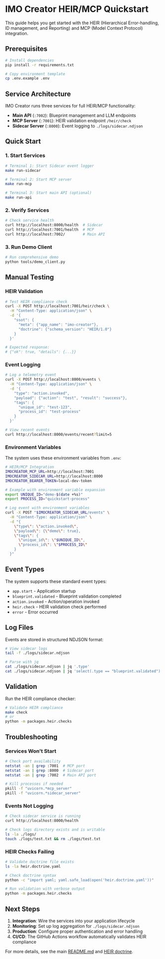 # IMO Creator HEIR/MCP Quickstart

This guide helps you get started with the HEIR (Hierarchical Error-handling, ID management, and Reporting) and MCP (Model Context Protocol) integration.

## Prerequisites

```bash
# Install dependencies
pip install -r requirements.txt

# Copy environment template
cp .env.example .env
```

## Service Architecture

IMO Creator runs three services for full HEIR/MCP functionality:

- **Main API** (`:7002`): Blueprint management and LLM endpoints
- **MCP Server** (`:7001`): HEIR validation endpoint `/heir/check`  
- **Sidecar Server** (`:8000`): Event logging to `./logs/sidecar.ndjson`

## Quick Start

### 1. Start Services

```bash
# Terminal 1: Start Sidecar event logger
make run-sidecar

# Terminal 2: Start MCP server  
make run-mcp

# Terminal 3: Start main API (optional)
make run-api
```

### 2. Verify Services

```bash
# Check service health
curl http://localhost:8000/health  # Sidecar
curl http://localhost:7001/health  # MCP
curl http://localhost:7002/        # Main API
```

### 3. Run Demo Client

```bash
# Run comprehensive demo
python tools/demo_client.py
```

## Manual Testing

### HEIR Validation

```bash
# Test HEIR compliance check
curl -X POST http://localhost:7001/heir/check \
  -H "Content-Type: application/json" \
  -d '{
    "ssot": {
      "meta": {"app_name": "imo-creator"},
      "doctrine": {"schema_version": "HEIR/1.0"}
    }
  }'

# Expected response:
# {"ok": true, "details": {...}}
```

### Event Logging

```bash
# Log a telemetry event
curl -X POST http://localhost:8000/events \
  -H "Content-Type: application/json" \
  -d '{
    "type": "action.invoked",
    "payload": {"action": "test", "result": "success"},
    "tags": {
      "unique_id": "test-123",
      "process_id": "test-process"
    }
  }'

# View recent events
curl http://localhost:8000/events/recent?limit=5
```

### Environment Variables

The system uses these environment variables from `.env`:

```bash
# HEIR/MCP Integration
IMOCREATOR_MCP_URL=http://localhost:7001
IMOCREATOR_SIDECAR_URL=http://localhost:8000
IMOCREATOR_BEARER_TOKEN=local-dev-token

# Example with environment variable expansion
export UNIQUE_ID="demo-$(date +%s)"
export PROCESS_ID="quickstart-process"

# Log event with environment variables
curl -X POST "$IMOCREATOR_SIDECAR_URL/events" \
  -H "Content-Type: application/json" \
  -d "{
    \"type\": \"action.invoked\",
    \"payload\": {\"demo\": true},
    \"tags\": {
      \"unique_id\": \"$UNIQUE_ID\",
      \"process_id\": \"$PROCESS_ID\"
    }
  }"
```

## Event Types

The system supports these standard event types:

- `app.start` - Application startup
- `blueprint.validated` - Blueprint validation completed
- `action.invoked` - Action/operation invoked
- `heir.check` - HEIR validation check performed
- `error` - Error occurred

## Log Files

Events are stored in structured NDJSON format:

```bash
# View sidecar logs
tail -f ./logs/sidecar.ndjson

# Parse with jq
cat ./logs/sidecar.ndjson | jq '.type'
cat ./logs/sidecar.ndjson | jq 'select(.type == "blueprint.validated")'
```

## Validation

Run the HEIR compliance checker:

```bash
# Validate HEIR compliance
make check
# or
python -m packages.heir.checks
```

## Troubleshooting

### Services Won't Start

```bash
# Check port availability
netstat -an | grep :7001  # MCP port
netstat -an | grep :8000  # Sidecar port
netstat -an | grep :7002  # Main API port

# Kill processes if needed
pkill -f "uvicorn.*mcp_server"
pkill -f "uvicorn.*sidecar_server" 
```

### Events Not Logging

```bash
# Check sidecar service is running
curl http://localhost:8000/health

# Check logs directory exists and is writable
ls -la ./logs/
touch ./logs/test.txt && rm ./logs/test.txt
```

### HEIR Checks Failing

```bash
# Validate doctrine file exists
ls -la heir.doctrine.yaml

# Check doctrine syntax
python -c "import yaml; yaml.safe_load(open('heir.doctrine.yaml'))"

# Run validation with verbose output
python -m packages.heir.checks
```

## Next Steps

1. **Integration**: Wire the services into your application lifecycle
2. **Monitoring**: Set up log aggregation for `./logs/sidecar.ndjson`  
3. **Production**: Configure proper authentication and error handling
4. **CI/CD**: The GitHub Actions workflow automatically validates HEIR compliance

For more details, see the main [README.md](../README.md) and [HEIR doctrine](../heir.doctrine.yaml).